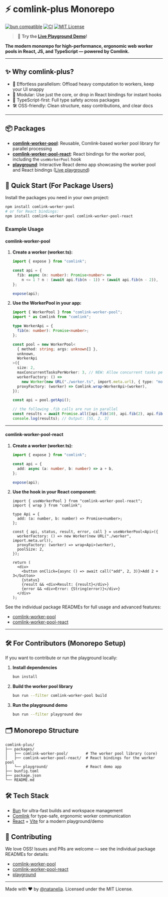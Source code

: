 # ⚡️ comlink-plus Monorepo

[![bun compatible](https://img.shields.io/badge/bun-%E2%9C%94%EF%B8%8F-green)](https://bun.sh/)
[![CI](https://github.com/natanelia/comlink-plus/actions/workflows/ci.yml/badge.svg)](https://github.com/natanelia/comlink-plus/actions)
[![MIT License](https://img.shields.io/badge/license-MIT-blue.svg)](LICENSE)

> 🚀 **Try the [Live Playground Demo](https://natanelia.github.io/comlink-plus/)!**

**The modern monorepo for high-performance, ergonomic web worker pools in React, JS, and TypeScript — powered by Comlink.**

---

## ✨ Why comlink-plus?

- 🚀 Effortless parallelism: Offload heavy computation to workers, keep your UI snappy
- 🧩 Modular: Use just the core, or drop in React bindings for instant hooks
- 🦾 TypeScript-first: Full type safety across packages
- 🛠️ OSS-friendly: Clean structure, easy contributions, and clear docs

---

## 📦 Packages

- [**comlink-worker-pool**](./packages/comlink-worker-pool/README.md): Reusable, Comlink-based worker pool library for parallel processing
- [**comlink-worker-pool-react**](./packages/comlink-worker-pool-react/README.md): React bindings for the worker pool, including the `useWorkerPool` hook
- [**playground**](./packages/playground/README.md): Interactive React demo app showcasing the worker pool and React bindings ([Live playground](https://natanelia.github.io/comlink-plus/))

## 🚀 Quick Start (For Package Users)

Install the packages you need in your own project:

```bash
npm install comlink-worker-pool
# or for React bindings:
npm install comlink-worker-pool comlink-worker-pool-react
```

### Example Usage

#### comlink-worker-pool

1. **Create a worker (worker.ts):**

   ```ts
   import { expose } from "comlink";

   const api = {
     fib: async (n: number): Promise<number> =>
       n <= 1 ? n : (await api.fib(n - 1)) + (await api.fib(n - 2)),
   };

   expose(api);
   ```

2. **Use the WorkerPool in your app:**

   ```ts
   import { WorkerPool } from "comlink-worker-pool";
   import * as Comlink from "comlink";

   type WorkerApi = {
     fib(n: number): Promise<number>;
   };

   const pool = new WorkerPool<
     { method: string; args: unknown[] },
     unknown,
     WorkerApi
   >({
     size: 2,
     maxConcurrentTasksPerWorker: 3, // NEW: Allow concurrent tasks per worker
     workerFactory: () =>
       new Worker(new URL("./worker.ts", import.meta.url), { type: "module" }),
     proxyFactory: (worker) => Comlink.wrap<WorkerApi>(worker),
   });

   const api = pool.getApi();

   // the following .fib calls are run in parallel
   const results = await Promise.all([api.fib(10), api.fib(2), api.fib(3)]);
   console.log(results); // Output: [55, 2, 3]
   ```

---

#### comlink-worker-pool-react

1. **Create a worker (worker.ts):**

   ```ts
   import { expose } from "comlink";

   const api = {
     add: async (a: number, b: number) => a + b,
   };

   expose(api);
   ```

2. **Use the hook in your React component:**

   ```tsx
   import { useWorkerPool } from "comlink-worker-pool-react";
   import { wrap } from "comlink";

   type Api = {
     add: (a: number, b: number) => Promise<number>;
   };

   const { api, status, result, error, call } = useWorkerPool<Api>({
     workerFactory: () => new Worker(new URL("./worker", import.meta.url)),
     proxyFactory: (worker) => wrap<Api>(worker),
     poolSize: 2,
   });

   return (
     <div>
       <button onClick={async () => await call("add", 2, 3)}>Add 2 + 3</button>
       {status}
       {result && <div>Result: {result}</div>}
       {error && <div>Error: {String(error)}</div>}
     </div>
   );
   ```

See the individual package READMEs for full usage and advanced features:

- [comlink-worker-pool](./packages/comlink-worker-pool/README.md)
- [comlink-worker-pool-react](./packages/comlink-worker-pool-react/README.md)

---

## 🛠️ For Contributors (Monorepo Setup)

If you want to contribute or run the playground locally:

1. **Install dependencies**
   ```bash
   bun install
   ```
2. **Build the worker pool library**
   ```bash
   bun run --filter comlink-worker-pool build
   ```
3. **Run the playground demo**
   ```bash
   bun run --filter playground dev
   ```

## 🗂️ Monorepo Structure

```
comlink-plus/
├── packages/
│   ├── comlink-worker-pool/        # The worker pool library (core)
│   ├── comlink-worker-pool-react/  # React bindings for the worker pool
│   └── playground/                 # React demo app
├── bunfig.toml
├── package.json
└── README.md
```

## 🛠️ Tech Stack

- [Bun](https://bun.sh/) for ultra-fast builds and workspace management
- [Comlink](https://github.com/GoogleChromeLabs/comlink) for type-safe, ergonomic worker communication
- [React](https://react.dev/) + [Vite](https://vitejs.dev/) for a modern playground/demo

## 🤝 Contributing

We love OSS! Issues and PRs are welcome — see the individual package READMEs for details:

- [comlink-worker-pool](./packages/comlink-worker-pool/README.md)
- [comlink-worker-pool-react](./packages/comlink-worker-pool-react/README.md)
- [playground](./packages/playground/README.md)

---

Made with ❤️ by [@natanelia](https://github.com/natanelia). Licensed under the MIT License.
